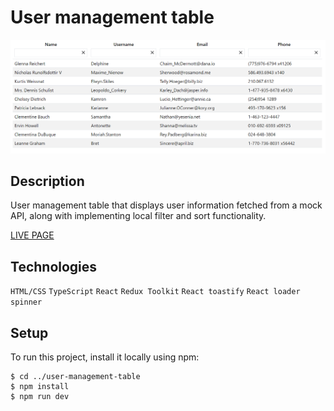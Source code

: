 # User management table

![Main page screenshot](/public/example.png)


## Description

User management table that displays user information fetched from a mock API, along with implementing local filter and sort functionality.

[LIVE PAGE](https://luzhnyak.github.io/user-management-table/)

## Technologies

`HTML/CSS` `TypeScript` `React` `Redux Toolkit` `React toastify` `React loader spinner`

## Setup

To run this project, install it locally using npm:

```
$ cd ../user-management-table
$ npm install
$ npm run dev
```
